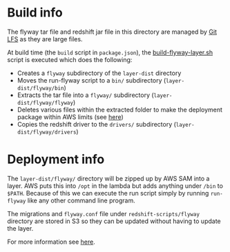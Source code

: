 # Build info

The flyway tar file and redshift jar file in this directory are managed by [Git LFS](https://git-lfs.com) as they are large files.

At build time (the `build` script in `package.json`), the [build-flyway-layer.sh](../../../scripts/build-flyway-layer.sh) script is executed which does the following:
* Creates a `flyway` subdirectory of the `layer-dist` directory
* Moves the run-flyway script to a `bin/` subdirectory (`layer-dist/flyway/bin`)
* Extracts the tar file into a `flyway/` subdirectory (`layer-dist/flyway/flyway`)
* Deletes various files within the extracted folder to make the deployment package within AWS limits (see [here](https://docs.aws.amazon.com/lambda/latest/dg/gettingstarted-limits.html))
* Copies the redshift driver to the `drivers/` subdirectory (`layer-dist/flyway/drivers`)

# Deployment info

The `layer-dist/flyway/` directory will be zipped up by AWS SAM into a layer. AWS puts this into `/opt` in the lambda but adds anything under `/bin` to `$PATH`.
Because of this we can execute the run script simply by running `run-flyway` like any other command line program.

The migrations and `flyway.conf` file under `redshift-scripts/flyway` directory are stored in S3 so they can be updated without having to update the layer.

For more information see [here](https://docs.aws.amazon.com/lambda/latest/dg/packaging-layers.html#packaging-layers-paths).
